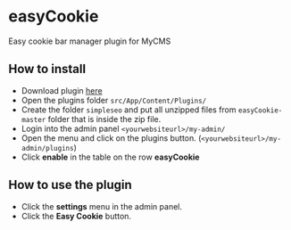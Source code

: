 # easyCookie
Easy cookie bar manager plugin for MyCMS 

## How to install

 - Download plugin [here](https://github.com/tuttarealstep/easyCookie/archive/master.zip)
 - Open the plugins folder `src/App/Content/Plugins/`
 - Create the folder `simpleseo` and put all unzipped files from `easyCookie-master` folder that is inside the zip file.
 - Login into the admin panel `<yourwebsiteurl>/my-admin/`
 - Open the menu and click on the plugins button. (`<yourwebsiteurl>/my-admin/plugins`)
 - Click **enable** in the table on the row **easyCookie** 

## How to use the plugin
- Click the **settings** menu in the admin panel.
- Click the **Easy Cookie** button.
